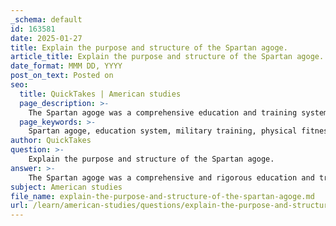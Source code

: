 ```yaml
---
_schema: default
id: 163581
date: 2025-01-27
title: Explain the purpose and structure of the Spartan agoge.
article_title: Explain the purpose and structure of the Spartan agoge.
date_format: MMM DD, YYYY
post_on_text: Posted on
seo:
  title: QuickTakes | American studies
  page_description: >-
    The Spartan agoge was a comprehensive education and training system for male citizens of Sparta, aimed at developing disciplined warriors through rigorous physical training, survival skills, and education while fostering strong social values and loyalty.
  page_keywords: >-
    Spartan agoge, education system, military training, physical fitness, survival skills, socialization, character development, Spartan society, citizenship, discipline, camaraderie
author: QuickTakes
question: >-
    Explain the purpose and structure of the Spartan agoge.
answer: >-
    The Spartan agoge was a comprehensive and rigorous education and training system designed for male citizens of Sparta, starting at the age of seven. Its primary purpose was to cultivate disciplined, physically fit, and skilled warriors who would embody the values of Spartan society. The agoge was not merely a military training program; it also encompassed various aspects of education, socialization, and character development.\n\n### Structure of the Agoge\n\n1. **Age and Enrollment**: Boys entered the agoge at the age of seven. They were taken from their families and placed in communal barracks, where they would live and train together.\n\n2. **Physical Training**: The agoge emphasized physical fitness and endurance. Boys underwent rigorous physical training, which included running, wrestling, and combat exercises. This training was designed to prepare them for the demands of warfare and to instill a sense of resilience.\n\n3. **Survival Skills**: In addition to physical training, the agoge taught survival skills. Boys were often subjected to harsh conditions to develop their ability to endure hardship. They learned to fend for themselves, which included foraging for food and enduring physical challenges.\n\n4. **Education**: The curriculum included basic literacy, writing, and music. While the focus was on military training, education in these areas was considered important for developing well-rounded citizens who could contribute to Spartan society.\n\n5. **Socialization and Discipline**: The agoge fostered a strong sense of camaraderie among the boys. They were taught to value loyalty, obedience, and teamwork. The communal living environment reinforced the idea of collective identity over individualism, which was a cornerstone of Spartan culture.\n\n6. **Mentorship**: Older boys and young men, known as "paidonomos," acted as mentors to the younger boys, guiding them through the challenges of the agoge and instilling Spartan values.\n\n7. **Graduation and Citizenship**: Upon completing the agoge, typically around the age of 20, young men were eligible for full citizenship (homoioi) and could participate in the political and military life of Sparta. This transition marked their entry into the ranks of the Spartiates, the enfranchised male citizens of Sparta.\n\n### Conclusion\n\nThe agoge was integral to the Spartan way of life, shaping not only the physical capabilities of its participants but also their moral and social values. It was a system that ensured the continuity of Spartan military prowess and the maintenance of its unique social structure, emphasizing discipline, loyalty, and communal living. The rigorous training and education provided through the agoge were essential in producing the capable warriors and loyal citizens that Sparta required to sustain its militaristic society.
subject: American studies
file_name: explain-the-purpose-and-structure-of-the-spartan-agoge.md
url: /learn/american-studies/questions/explain-the-purpose-and-structure-of-the-spartan-agoge
---
```


&nbsp;